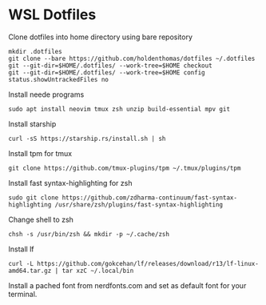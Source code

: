 # WSL Dotfiles

Clone dotfiles into home directory using bare repository
```
mkdir .dotfiles
git clone --bare https://github.com/holdenthomas/dotfiles ~/.dotfiles
git --git-dir=$HOME/.dotfiles/ --work-tree=$HOME checkout
git --git-dir=$HOME/.dotfiles/ --work-tree=$HOME config status.showUntrackedFiles no
```

Install neede programs

```
sudo apt install neovim tmux zsh unzip build-essential mpv git
```

Install starship
```
curl -sS https://starship.rs/install.sh | sh
```

Install tpm for tmux
```
git clone https://github.com/tmux-plugins/tpm ~/.tmux/plugins/tpm
```

Install fast syntax-highlighting for zsh
```
sudo git clone https://github.com/zdharma-continuum/fast-syntax-highlighting /usr/share/zsh/plugins/fast-syntax-highlighting
```

Change shell to zsh
```
chsh -s /usr/bin/zsh && mkdir -p ~/.cache/zsh
```

Install lf
```
curl -L https://github.com/gokcehan/lf/releases/download/r13/lf-linux-amd64.tar.gz | tar xzC ~/.local/bin
```

Install a pached font from nerdfonts.com and set as default font for your terminal.
